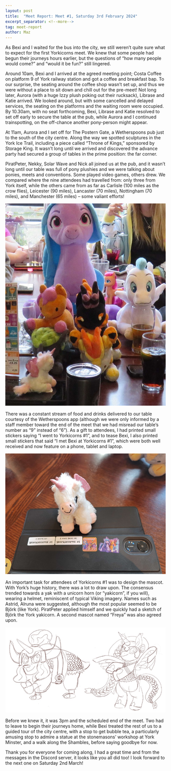 ```yaml
---
layout: post
title:  "Meet Report: Meet #1, Saturday 3rd February 2024"
excerpt_separator: <!--more-->
tag: meet-report
author: Maz
---
```


As Bexi and I waited for the bus into the city, we still weren’t quite sure 
what to expect for the first Yorkicorns meet. We knew that some people had 
begun their journeys hours earlier, but the questions of “how many people 
would come?” and “would it be fun?” still lingered.

<!--more-->

Around 10am, Bexi and I arrived at the agreed meeting point; Costa Coffee 
on platform 9 of York railway station and got a coffee and breakfast bap. 
To our surprise, the seating around the coffee shop wasn’t set up, and thus 
we were without a place to sit down and chill out for the pre-meet! Not long 
later, Aurora (with a huge Izzy plush poking out their rucksack), Librase 
and Katie arrived. We looked around, but with some cancelled and delayed 
services, the seating on the platforms and the waiting room were occupied. 
By 10.30am, with no seat forthcoming, Bexi, Librase and Katie resolved to set 
off early to secure the table at the pub, while Aurora and I continued 
trainspotting, on the off-chance another pony-person might appear. 

At 11am, Aurora and I set off for The Postern Gate, a Wetherspoons pub just to 
the south of the city centre. Along the way we spotted sculptures in the York 
Ice Trail, including a piece called “Throne of Kings,” sponsored by Storage 
King. It wasn’t long until we arrived and discovered the advance party had 
secured a group of tables in the prime position: the far corner.

PiratPeter, Nekky, Solar Wave and Nick all joined us at the pub, and it wasn’t 
long until our table was full of pony plushies and we were talking about ponies, 
meets and conventions. Some played video games, others drew. We compared where 
the nine attendees had travelled from: only three from York itself, while the 
others came from as far as Carlisle (100 miles as the crow flies), Leicester 
(90 miles), Lancaster (70 miles), Nottingham (70 miles), and Manchester (65 
miles) – some valiant efforts!

![Plushies on the table](/assets/images/meet-1-plushies.jpg)

There was a constant stream of food and drinks delivered to our table courtesy of 
the Wetherspoons app (although we were only informed by a staff member toward the 
end of the meet that we had misread our table’s number as “9” instead of “6”). 
As a gift to attendees, I had printed small stickers saying “I went to Yorkicorns 
#1”, and to tease Bexi, I also printed small stickers that said “I met Bexi at 
Yorkicorns #1”, which were both well received and now feature on a phone, tablet 
and laptop.

![Stickers on Aurora's laptop](/assets/images/meet-1-stickers.jpg)

An important task for attendees of Yorkicorns #1 was to design the mascot. With 
York’s huge history, there was a lot to draw upon. The consensus trended towards 
a yak with a unicorn horn (or “yakicorn”, if you will), wearing a helmet, 
reminiscent of typical Viking imagery. Names such as Astrid, Alruna were suggested, 
although the most popular seemed to be Björk (like York). PiratPeter applied 
himself and we quickly had a sketch of Björk the York yakicorn. A second mascot 
named “Freya” was also agreed upon.

![Sketches of mascots Björk and Freya by PiratPeter](/assets/images/meet-1-mascot-by-piratpeter.jpg)

Before we knew it, it was 3pm and the scheduled end of the meet. Two had to leave to 
begin their journeys home, while Bexi treated the rest of us to a guided tour of 
the city centre, with a stop to get bubble tea, a particularly amusing stop to 
admire a statue at the stonemasons’ workshop at York Minster, and a walk along 
the Shambles, before saying goodbye for now.

Thank you for everyone for coming along, I had a great time and from the messages in 
the Discord server, it looks like you all did too! I look forward to the next one 
on Saturday 2nd March!

